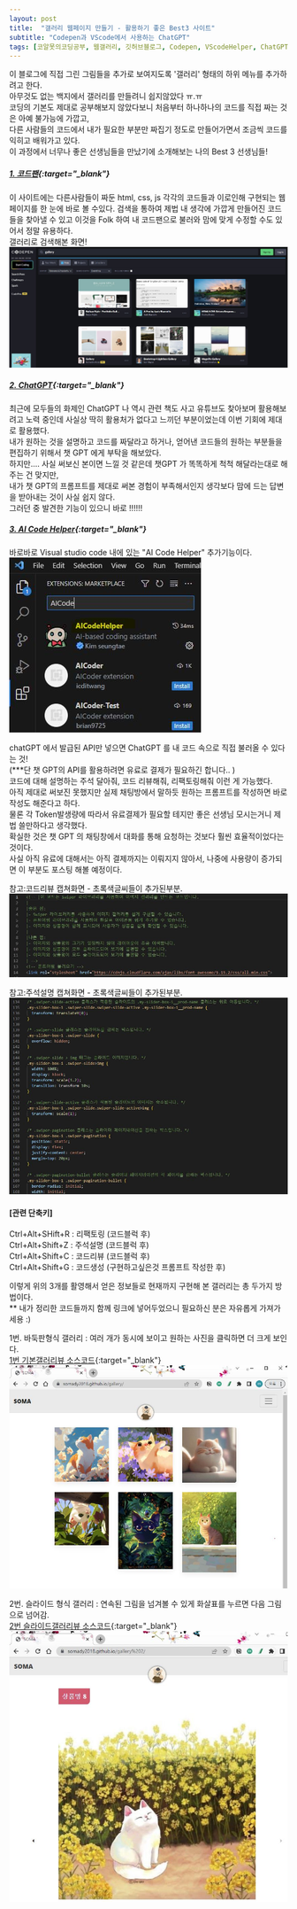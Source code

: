 ```yaml
---
layout: post
title:  "갤러리 웹페이지 만들기 - 활용하기 좋은 Best3 사이트"
subtitle: "Codepen과 VScode에서 사용하는 ChatGPT"
tags: [코알못의코딩공부, 웹갤러리, 깃허브블로그, Codepen, VScodeHelper, ChatGPT]
---
```


이 블로그에 직접 그린 그림들을 추가로 보여지도록 '갤러리' 형태의 하위 메뉴를 추가하려고 한다.<br> 
아무것도 없는 백지에서 갤러리를 만들려니 쉽지않았다 ㅠ.ㅠ <br>
코딩의 기본도 제대로 공부해보지 않았다보니 처음부터 하나하나의 코드를 직접 짜는 것은 아예 불가능에 가깝고, <br>
다른 사람들의 코드에서 내가 필요한 부분만 짜집기 정도로 만들어가면서 조금씩 코드를 익히고 배워가고 있다.  <br>
이 과정에서 너무나 좋은 선생님들을 만났기에 소개해보는 나의 Best 3 선생님들!  <br>

##### [1. 코드팬](https://codepen.io/trending){:target="_blank"}

이 사이트에는 다른사람들이 짜둔 html, css, js 각각의 코드들과 이로인해 구현되는 웹페이지를 한 눈에 바로 볼 수있다. 
검색을 통하여 제법 내 생각에 가깝게 만들어진 코드들을 찾아낼 수 있고 
이것을 Folk 하여 내 코드팬으로 불러와 맘에 맞게 수정할 수도 있어서 정말 유용하다. <br>
갤러리로 검색해본 화면! <br>
![갤러리 검색 캡쳐](\assets\img\230414_codepen_capture.JPG)


##### [2. ChatGPT](https://chat.openai.com/){:target="_blank"}

최근에 모두들의 화제인 ChatGPT 
나 역시 관련 책도 사고 유튜브도 찾아보며 활용해보려고 노력 중인데 사실상 딱히 활용처가 없다고 느끼던 부분이었는데 이번 기회에 제대로 활용했다. <br>
내가 원하는 것을 설명하고 코드를 짜달라고 하거나, 얻어낸 코드들의 원하는 부분들을 편집하기 위해서 챗 GPT 에게 부탁을 해보았다. <br>
하지만.... 사실 써보신 본이면 느낄 것 같은데 챗GPT 가 똑똑하게 척척 해달라는대로 해주는 건 맞지만, <br>
내가 챗 GPT의 프롬프트를 제대로 써본 경험이 부족해서인지 생각보다 맘에 드는 답변을 받아내는 것이 사실 쉽지 않다. <br>
그러던 중 발견한 기능이 있으니 바로 !!!!!! 

##### [3. AI Code Helper](https://aicodehelper.dev/){:target="_blank"}
바로바로 Visual studio code 내에 있는 "AI Code Helper" 추가기능이다. 
![AI Codehelper](\assets\img\230414_AIcodehelper.JPG)

chatGPT 에서 발급된 API만 넣으면 ChatGPT 를 내 코드 속으로 직접 불러올 수 있다는 것!<br>
(***단 챗 GPT의 API를 활용하려면 유료로 결제가 필요하긴 합니다.. )<br>
코드에 대해 설명하는 주석 달아줘, 코드 리뷰해줘, 리팩토링해줘 이런 게 가능했다.<br>
아직 제대로 써보진 못했지만 실제 채팅방에서 말하듯 원하는 프롬프트를 작성하면 바로 작성도 해준다고 하다.<br>
물론 각 Token발생량에 따라서 유료결제가 필요할 테지만 좋은 선생님 모시는거니 제법 쓸만하다고 생각했다.<br>
확실한 것은 챗 GPT 의 채팅창에서 대화를 통해 요청하는 것보다 훨씬 효율적이었다는 것이다.<br>
사실 아직 유료에 대해서는 아직 결제까지는 이뤄지지 않아서, 나중에 사용량이 증가되면 이 부분도 포스팅 해볼 예정이다.<br>


참고:코드리뷰 캡쳐화면 - 초록색글씨들이 추가된부분.
![html 파일 캡쳐](\assets\img\230414_helper_capture_1.JPG)

참고:주석설명 캡쳐화면 - 초록색글씨들이 추가된부분. 
![css 파일 캡쳐](\assets\img\230414_helper_capture_2.JPG)

#### [관련 단축키]<br>
Ctrl+Alt+SHift+R : 리팩토링 (코드블럭 후)  
Ctrl+Alt+Shift+Z : 주석설명 (코드블럭 후)  
Ctrl+Alt+Shift+C : 코드리뷰 (코드블럭 후)  
Ctrl+Alt+Shift+G : 코드생성 (구현하고싶은것 프롬프트 작성한 후)  


이렇게 위의 3개를 활영해서 얻은 정보들로 현재까지 구현해 본 갤러리는 총 두가지 방법이다. <br>
** 내가 정리한 코드들까지 함께 링크에 넣어두었으니 필요하신 분은 자유롭게 가져가세용 :) <br>

1번. 바둑판형식 갤러리 : 여러 개가 동시에 보이고 원하는 사진을 클릭하면 더 크게 보인다. <br>
[1번 기본갤러리뷰 소스코드](https://lmj8922.notion.site/30d67f0d1e124ced86bcfb97b65f4580){:target="_blank"}<br>
![갤러리1](\assets\img\230414_screenshot_3.JPG)  <br>

2번. 슬라이드 형식 갤러리 : 연속된 그림을 넘겨볼 수 있게 화살표를 누르면 다음 그림으로 넘어감. <br>
[2번 슬라이드갤러리뷰 소스코드](https://lmj8922.notion.site/d7de8e3f659c496bace07e08eeca64e3){:target="_blank"}<br>
![갤러리2](\assets\img\230414_screenshot_4.JPG) <br>
